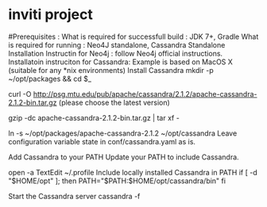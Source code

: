 inviti project
======
#Prerequisites :
What is required for successfull build : JDK 7+, Gradle
What is required for running : Neo4J standalone, Cassandra Standalone
Installation Instructin for Neo4j : follow Neo4j official instructions.
Installatoin instruciton for Cassandra:
Example is based on MacOS X (suitable for any *nix environments)
Install Cassandra
mkdir -p ~/opt/packages && cd $_

curl -O http://psg.mtu.edu/pub/apache/cassandra/2.1.2/apache-cassandra-2.1.2-bin.tar.gz  (please choose the latest version)

gzip -dc apache-cassandra-2.1.2-bin.tar.gz | tar xf -

ln -s ~/opt/packages/apache-cassandra-2.1.2 ~/opt/cassandra
Leave configuration variable state in conf/cassandra.yaml as is.

Add Cassandra to your PATH
Update your PATH to include Cassandra.

open -a TextEdit ~/.profile
Include locally installed Cassandra in PATH
if [ -d "$HOME/opt" ]; then
    PATH="$PATH:$HOME/opt/cassandra/bin"
fi

Start the Cassandra server
cassandra -f
